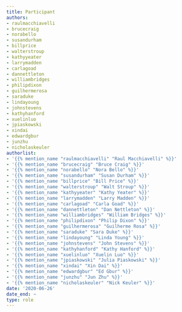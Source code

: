 ```yaml
---
title: Participant
authors:
- raulmacchiavelli
- brucecraig
- norabello
- susandurham
- billprice
- walterstroup
- kathyyeater
- larrymadden
- carlagoad
- dannettleton
- williambridges
- philipdixon
- guilhermerosa
- saraduke
- lindayoung
- johnstevens
- kathyhanford
- xuelinluo
- jpiaskowski
- xindai
- edwardgbur
- junzhu
- nicholaskeuler
authorlist:
- '{{% mention_name "raulmacchiavelli" "Raul Macchiavelli" %}}'
- '{{% mention_name "brucecraig" "Bruce Craig" %}}'
- '{{% mention_name "norabello" "Nora Bello" %}}'
- '{{% mention_name "susandurham" "Susan Durham" %}}'
- '{{% mention_name "billprice" "Bill Price" %}}'
- '{{% mention_name "walterstroup" "Walt Stroup" %}}'
- '{{% mention_name "kathyyeater" "Kathy Yeater" %}}'
- '{{% mention_name "larrymadden" "Larry Madden" %}}'
- '{{% mention_name "carlagoad" "Carla Goad" %}}'
- '{{% mention_name "dannettleton" "Dan Nettleton" %}}'
- '{{% mention_name "williambridges" "William Bridges" %}}'
- '{{% mention_name "philipdixon" "Philip Dixon" %}}'
- '{{% mention_name "guilhermerosa" "Guilherme Rosa" %}}'
- '{{% mention_name "saraduke" "Sara Duke" %}}'
- '{{% mention_name "lindayoung" "Linda Young" %}}'
- '{{% mention_name "johnstevens" "John Stevens" %}}'
- '{{% mention_name "kathyhanford" "Kathy Hanford" %}}'
- '{{% mention_name "xuelinluo" "Xuelin Luo" %}}'
- '{{% mention_name "jpiaskowski" "Julia Piaskowski" %}}'
- '{{% mention_name "xindai" "Xin Dai" %}}'
- '{{% mention_name "edwardgbur" "Ed Gbur" %}}'
- '{{% mention_name "junzhu" "Jun Zhu" %}}'
- '{{% mention_name "nicholaskeuler" "Nick Keuler" %}}'
date: '2020-06-26'
date_end: ~
type: role
---
```

